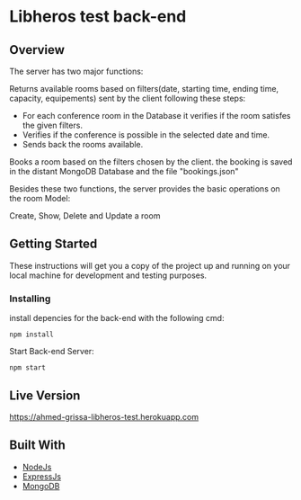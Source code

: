# Libheros test back-end

## Overview

The server has two major functions:

Returns available rooms based on filters(date, starting time, ending time, capacity, equipements) sent by the client following these steps:
 
* For each conference room in the Database it verifies if the room satisfes the given filters.
* Verifies if the conference is possible in the selected date and time.
* Sends back the rooms available.

Books a room based on the filters chosen by the client. the booking is saved in the distant MongoDB Database and the file "bookings.json" 

Besides these two functions, the server provides the basic operations on the room Model:

Create, Show, Delete and Update a room 

## Getting Started

These instructions will get you a copy of the project up and running on your local machine for development and testing purposes.

### Installing

install depencies for the back-end with the following cmd:

```
npm install
```

Start Back-end Server:

```
npm start
```

## Live Version

https://ahmed-grissa-libheros-test.herokuapp.com

## Built With

* [NodeJs](https://nodejs.org/en/about/)
* [ExpressJs](https://expressjs.com/fr/)
* [MongoDB](http://mongodb.com/)



